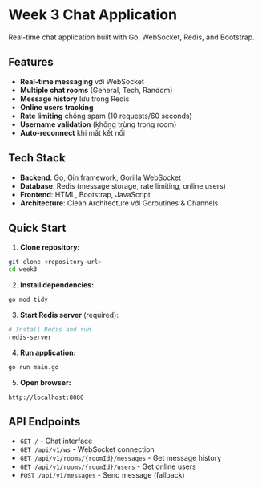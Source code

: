 # Week 3 Chat Application

Real-time chat application built with Go, WebSocket, Redis, and Bootstrap.

## Features

- **Real-time messaging** với WebSocket
- **Multiple chat rooms** (General, Tech, Random)
- **Message history** lưu trong Redis
- **Online users tracking**
- **Rate limiting** chống spam (10 requests/60 seconds)
- **Username validation** (không trùng trong room)
- **Auto-reconnect** khi mất kết nối

## Tech Stack

- **Backend**: Go, Gin framework, Gorilla WebSocket
- **Database**: Redis (message storage, rate limiting, online users)
- **Frontend**: HTML, Bootstrap, JavaScript
- **Architecture**: Clean Architecture với Goroutines & Channels

## Quick Start

1. **Clone repository:**
```bash
git clone <repository-url>
cd week3
```

2. **Install dependencies:**
```bash
go mod tidy
```

3. **Start Redis server** (required):
```bash
# Install Redis and run
redis-server
```

4. **Run application:**
```bash
go run main.go
```

5. **Open browser:**
```
http://localhost:8080
```

## API Endpoints

- `GET /` - Chat interface
- `GET /api/v1/ws` - WebSocket connection
- `GET /api/v1/rooms/{roomId}/messages` - Get message history
- `GET /api/v1/rooms/{roomId}/users` - Get online users
- `POST /api/v1/messages` - Send message (fallback)
